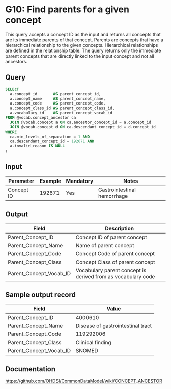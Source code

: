 <!---
Group:general
Name:G10 Find parents for a given concept
Author:Patrick Ryan
CDM Version: 5.0
-->

# G10: Find parents for a given concept

This query accepts a concept ID as the input and returns all concepts that are its immediate parents of that concept. Parents are concepts that have a hierarchical relationship to the given concepts. Hierarchical relationships are defined in the relationship table.
The query returns only the immediate parent concepts that are directly linked to the input concept and not all ancestors.

## Query
```sql
SELECT
  a.concept_id       AS parent_concept_id,
  a.concept_name     AS parent_concept_name,
  a.concept_code     AS parent_concept_code,
  a.concept_class_id AS parent_concept_class_id,
  a.vocabulary_id    AS parent_concept_vocab_id
FROM @vocab.concept_ancestor ca
  JOIN @vocab.concept a ON ca.ancestor_concept_id = a.concept_id
  JOIN @vocab.concept d ON ca.descendant_concept_id = d.concept_id
WHERE 
  ca.min_levels_of_separation = 1 AND
  ca.descendant_concept_id = 192671 AND
  a.invalid_reason IS NULL
;
```
## Input

|  Parameter |  Example |  Mandatory |  Notes |
| --- | --- | --- | --- |
|  Concept ID |  192671 |  Yes | Gastrointestinal hemorrhage |

## Output

|  Field |  Description |
| --- | --- |
|  Parent_Concept_ID |  Concept ID of parent concept |
|  Parent_Concept_Name |  Name of parent concept |
|  Parent_Concept_Code |  Concept Code of parent concept |
|  Parent_Concept_Class |  Concept Class of parent concept |
|  Parent_Concept_Vocab_ID |  Vocabulary parent concept is derived from as vocabulary code |

## Sample output record

|  Field |  Value |
| --- | --- |
|  Parent_Concept_ID |  4000610 |
|  Parent_Concept_Name |  Disease of gastrointestinal tract |
|  Parent_Concept_Code |  119292006 |
|  Parent_Concept_Class |  Clinical finding |
|  Parent_Concept_Vocab_ID |  SNOMED |

## Documentation
https://github.com/OHDSI/CommonDataModel/wiki/CONCEPT_ANCESTOR
